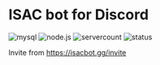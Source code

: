 # ISAC bot for Discord

![mysql](https://img.shields.io/badge/mysql-v%3E8-green?logo=mysql) ![node.js](https://img.shields.io/badge/node.js-v%3E14-green?logo=node.js) ![servercount](https://top.gg/api/widget/servers/789864886661939232.svg?noavatar=true&leftcolor=aaa&rightcolor=959595&righttextcolor=000&lefttextcolor=000) ![status](https://top.gg/api/widget/status/789864886661939232.svg?noavatar=true&leftcolor=aaa&righttextcolor=000&lefttextcolor=000)

Invite from 
https://isacbot.gg/invite

